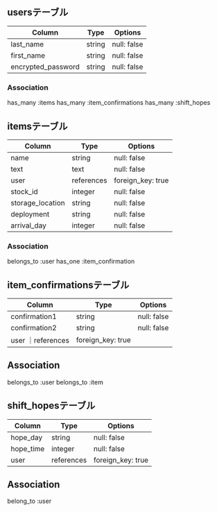 ## usersテーブル
  |Column             |Type   |Options     | 
  |-------------------|-------|------------|
  |last_name          |string |null: false |
  |first_name         |string |null: false |
  |encrypted_password |string |null: false |
### Association
  has_many :items
  has_many :item_confirmations
  has_many :shift_hopes

## itemsテーブル
  |Column           |Type       |Options          |
  |-----------------|-----------|-----------------|
  |name             |string     |null: false      |
  |text             |text       |null: false      |
  |user             |references |foreign_key: true|
  |stock_id         |integer    |null: false      |
  |storage_location |string     |null: false      |
  |deployment       |string     |null: false      |
  |arrival_day      |integer    |null: false      |
### Association
  belongs_to :user
  has_one :item_confirmation

## item_confirmationsテーブル
  |Column        |Type        |Options          |
  |--------------|------------|-----------------|
  |confirmation1 |string      |null: false      |
  |confirmation2 |string      |null: false      |
  |user          ｜references |foreign_key: true|
## Association
  belongs_to :user
  belongs_to :item

## shift_hopesテーブル
  |Column    |Type       |Options          |
  |----------|-----------|-----------------|
  |hope_day  |string     |null: false      |
  |hope_time |integer    |null: false      |
  |user      |references |foreign_key: true|
## Association
  belong_to :user